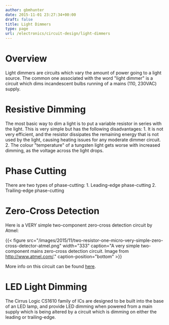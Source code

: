 ```yaml
---
author: gbmhunter
date: 2015-11-01 23:27:34+00:00
draft: false
title: Light Dimmers
type: page
url: /electronics/circuit-design/light-dimmers
---
```


# Overview

Light dimmers are circuits which vary the amount of power going to a light source. The common one associated with the word "light dimmer" is a circuit which dims incandescent bulbs running of a mains (110, 230VAC) supply.

# Resistive Dimming

The most basic way to dim a light is to put a variable resistor in series with the light. This is very simple but has the following disadvantages:  1. It is not very efficient, and the resistor dissipates the remaining energy that is not used by the light, causing heating issues for any moderate dimmer circuit.  2. The colour "temperature" of a tungsten light gets worse with increased dimming, as the voltage across the light drops. 

# Phase Cutting

There are two types of phase-cutting:  1. Leading-edge phase-cutting  2. Trailing-edge phase-cutting

# Zero-Cross Detection

Here is a VERY simple two-component zero-cross detection circuit by Atmel:

{{< figure src="/images/2015/11/two-resistor-one-micro-very-simple-zero-cross-detector-atmel.png" width="333" caption="A very simple two-component mains zero-cross detection circuit. Image from http://www.atmel.com/." caption-position="bottom" >}}

More info on this circuit can be found [here](http://www.atmel.com/Images/doc2508.pdf).

# LED Light Dimming

The Cirrus Logic CS1610 family of ICs are designed to be built into the base of an LED lamp, and provide LED dimming when powered from a main supply which is being altered by a circuit which is dimming on either the leading or trailing-edge.
